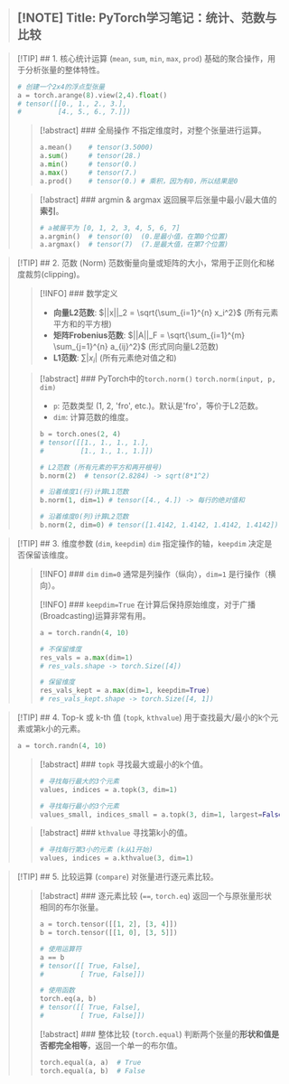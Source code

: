 > [!NOTE] Title: PyTorch学习笔记：统计、范数与比较
> ---

> [!TIP] ## 1. 核心统计运算 (`mean`, `sum`, `min`, `max`, `prod`)
> 基础的聚合操作，用于分析张量的整体特性。
>
> ```python
> # 创建一个2x4的浮点型张量
> a = torch.arange(8).view(2,4).float()
> # tensor([[0., 1., 2., 3.],
> #         [4., 5., 6., 7.]])
> ```
>
> > [!abstract] ### 全局操作
> > 不指定维度时，对整个张量进行运算。
> > ```python
> > a.mean()    # tensor(3.5000)
> > a.sum()     # tensor(28.)
> > a.min()     # tensor(0.)
> > a.max()     # tensor(7.)
> > a.prod()    # tensor(0.) # 乘积，因为有0，所以结果是0
> > ```
>
> > [!abstract] ### argmin & argmax
> > 返回展平后张量中最小/最大值的**索引**。
> > ```python
> > # a被展平为 [0, 1, 2, 3, 4, 5, 6, 7]
> > a.argmin()  # tensor(0)  (0.是最小值，在第0个位置)
> > a.argmax()  # tensor(7)  (7.是最大值，在第7个位置)
> > ```

> [!TIP] ## 2. 范数 (Norm)
> 范数衡量向量或矩阵的大小，常用于正则化和梯度裁剪(clipping)。
>
> > [!INFO] ### 数学定义
> > - **向量L2范数**: $||x||_2 = \sqrt{\sum_{i=1}^{n} x_i^2}$ (所有元素平方和的平方根)
> > - **矩阵Frobenius范数**: $||A||_F = \sqrt{\sum_{i=1}^{m} \sum_{j=1}^{n} a_{ij}^2}$ (形式同向量L2范数)
> > - **L1范数**: $\sum |x_i|$ (所有元素绝对值之和)
>
> > [!abstract] ### PyTorch中的`torch.norm()`
> > `torch.norm(input, p, dim)`
> > - `p`: 范数类型 (1, 2, 'fro', etc.)。默认是'fro'，等价于L2范数。
> > - `dim`: 计算范数的维度。
> >
> > ```python
> > b = torch.ones(2, 4)
> > # tensor([[1., 1., 1., 1.],
> > #         [1., 1., 1., 1.]])
> > 
> > # L2范数 (所有元素的平方和再开根号)
> > b.norm(2)  # tensor(2.8284) -> sqrt(8*1^2)
> >
> > # 沿着维度1(行)计算L1范数
> > b.norm(1, dim=1) # tensor([4., 4.]) -> 每行的绝对值和
> >
> > # 沿着维度0(列)计算L2范数
> > b.norm(2, dim=0) # tensor([1.4142, 1.4142, 1.4142, 1.4142]) -> 每列的L2范数, sqrt(1^2+1^2)
> > ```

> [!TIP] ## 3. 维度参数 (`dim`, `keepdim`)
> `dim` 指定操作的轴，`keepdim` 决定是否保留该维度。
> > [!INFO] ### `dim`
> > `dim=0` 通常是列操作（纵向），`dim=1` 是行操作（横向）。
> >
> > [!INFO] ### `keepdim=True`
> > 在计算后保持原始维度，对于广播(Broadcasting)运算非常有用。
> >
> > ```python
> > a = torch.randn(4, 10)
> > 
> > # 不保留维度
> > res_vals = a.max(dim=1) 
> > # res_vals.shape -> torch.Size([4])
> > 
> > # 保留维度
> > res_vals_kept = a.max(dim=1, keepdim=True)
> > # res_vals_kept.shape -> torch.Size([4, 1])
> > ```

> [!TIP] ## 4. Top-k 或 k-th 值 (`topk`, `kthvalue`)
> 用于查找最大/最小的k个元素或第k小的元素。
>
> ```python
> a = torch.randn(4, 10)
> ```
> > [!abstract] ### `topk`
> > 寻找最大或最小的k个值。
> > ```python
> > # 寻找每行最大的3个元素
> > values, indices = a.topk(3, dim=1)
> > 
> > # 寻找每行最小的3个元素
> > values_small, indices_small = a.topk(3, dim=1, largest=False)
> > ```
>
> > [!abstract] ### `kthvalue`
> > 寻找第k小的值。
> > ```python
> > # 寻找每行第3小的元素 (k从1开始)
> > values, indices = a.kthvalue(3, dim=1)
> > ```

> [!TIP] ## 5. 比较运算 (`compare`)
> 对张量进行逐元素比较。
>
> > [!abstract] ### 逐元素比较 (`==`, `torch.eq`)
> > 返回一个与原张量形状相同的布尔张量。
> > ```python
> > a = torch.tensor([[1, 2], [3, 4]])
> > b = torch.tensor([[1, 0], [3, 5]])
> > 
> > # 使用运算符
> > a == b 
> > # tensor([[ True, False],
> > #         [ True, False]])
> >
> > # 使用函数
> > torch.eq(a, b)
> > # tensor([[ True, False],
> > #         [ True, False]])
> > ```
> >
> > [!abstract] ### 整体比较 (`torch.equal`)
> > 判断两个张量的**形状和值是否都完全相等**，返回一个单一的布尔值。
> > ```python
> > torch.equal(a, a)  # True
> > torch.equal(a, b)  # False
> > ```